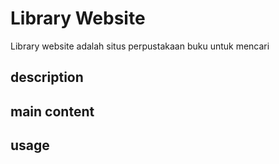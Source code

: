 # Library Website

Library website adalah situs perpustakaan buku untuk mencari

## description

## main content

## usage